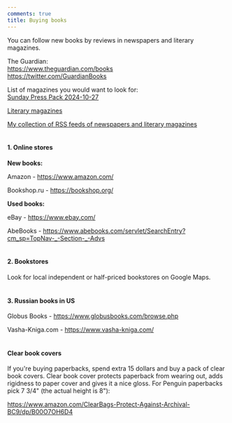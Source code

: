 ```yaml
---
comments: true
title: Buying books
---
```


You can follow new books by reviews in newspapers and literary magazines.

The Guardian:<br>
<https://www.theguardian.com/books><br>
<https://twitter.com/GuardianBooks>

List of magazines you would want to look for:<br>
[Sunday Press Pack 2024-10-27](/2024/10/27/sunday-press-pack.html)

[Literary magazines](/en/articles#literary)

[My collection of RSS feeds of newspapers and literary magazines](https://lamescholar.github.io/2023/12/09/follow-the-press-using-rss.html)
<br><br>

#### 1. Online stores

**New books:**

Amazon - <https://www.amazon.com/>

Bookshop.ru - <https://bookshop.org/>

**Used books:**

eBay - <https://www.ebay.com/>

AbeBooks - <https://www.abebooks.com/servlet/SearchEntry?cm_sp=TopNav-_-Section-_-Advs>
<br><br>

#### 2. Bookstores

Look for local independent or half-priced bookstores on Google Maps.
<br><br>

#### 3. Russian books in US

Globus Books - <https://www.globusbooks.com/browse.php>

Vasha-Kniga.com - <https://www.vasha-kniga.com/>
<br><br>

#### Clear book covers

If you're buying paperbacks, spend extra 15 dollars and buy a pack of clear book covers. Clear book cover protects paperback from wearing out, adds rigidness to paper cover and gives it a nice gloss. For Penguin paperbacks pick 7 3/4" (the actual height is 8"):

<https://www.amazon.com/ClearBags-Protect-Against-Archival-BC9/dp/B00O7OH6D4>